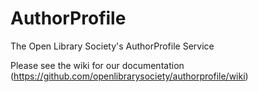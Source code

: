 AuthorProfile
=============

The Open Library Society's AuthorProfile Service

Please see the wiki for our documentation (https://github.com/openlibrarysociety/authorprofile/wiki)
